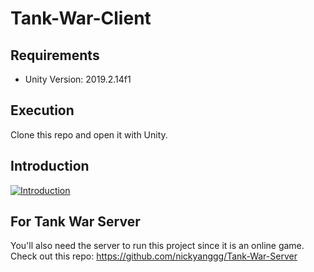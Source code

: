 # Tank-War-Client
## Requirements
- Unity Version: 2019.2.14f1
## Execution
Clone this repo and open it with Unity.
## Introduction
[![Introduction](http://img.youtube.com/vi/BF1oIZHNNSo/0.jpg)](https://www.youtube.com/watch?v=BF1oIZHNNSo)
## For Tank War Server
You'll also need the server to run this project since it is an online game.\
Check out this repo: https://github.com/nickyanggg/Tank-War-Server
